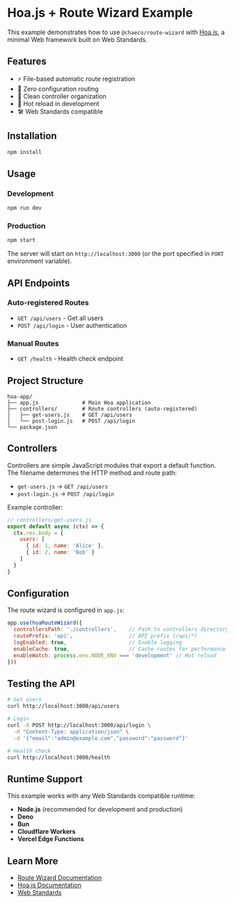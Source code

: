 # Hoa.js + Route Wizard Example

This example demonstrates how to use `@chaeco/route-wizard` with [Hoa.js](https://hoa-js.com/), a minimal Web framework built on Web Standards.

## Features

- ⚡ File-based automatic route registration
- 🚀 Zero configuration routing
- 📁 Clean controller organization
- 🔄 Hot reload in development
- 🛠️ Web Standards compatible

## Installation

```bash
npm install
```

## Usage

### Development

```bash
npm run dev
```

### Production

```bash
npm start
```

The server will start on `http://localhost:3000` (or the port specified in `PORT` environment variable).

## API Endpoints

### Auto-registered Routes

- `GET /api/users` - Get all users
- `POST /api/login` - User authentication

### Manual Routes

- `GET /health` - Health check endpoint

## Project Structure

```text
hoa-app/
├── app.js              # Main Hoa application
├── controllers/        # Route controllers (auto-registered)
│   ├── get-users.js    # GET /api/users
│   └── post-login.js   # POST /api/login
└── package.json
```

## Controllers

Controllers are simple JavaScript modules that export a default function. The filename determines the HTTP method and route path:

- `get-users.js` → `GET /api/users`
- `post-login.js` → `POST /api/login`

Example controller:

```javascript
// controllers/get-users.js
export default async (ctx) => {
  ctx.res.body = {
    users: [
      { id: 1, name: 'Alice' },
      { id: 2, name: 'Bob' }
    ]
  }
}
```

## Configuration

The route wizard is configured in `app.js`:

```javascript
app.use(hoaRouteWizard({
  controllersPath: './controllers',    // Path to controllers directory
  routePrefix: 'api',                  // API prefix (/api/*)
  logEnabled: true,                    // Enable logging
  enableCache: true,                   // Cache routes for performance
  enableWatch: process.env.NODE_ENV === 'development' // Hot reload
}))
```

## Testing the API

```bash
# Get users
curl http://localhost:3000/api/users

# Login
curl -X POST http://localhost:3000/api/login \
  -H "Content-Type: application/json" \
  -d '{"email":"admin@example.com","password":"password"}'

# Health check
curl http://localhost:3000/health
```

## Runtime Support

This example works with any Web Standards compatible runtime:

- **Node.js** (recommended for development and production)
- **Deno**
- **Bun**
- **Cloudflare Workers**
- **Vercel Edge Functions**

## Learn More

- [Route Wizard Documentation](../../README.md)
- [Hoa.js Documentation](https://hoa-js.com/)
- [Web Standards](https://developer.mozilla.org/en-US/docs/Web/API)
